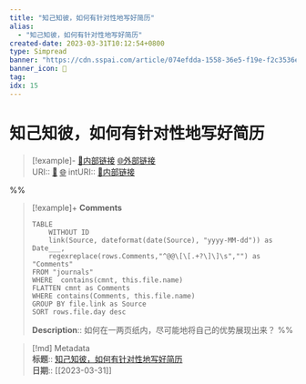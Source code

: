 ```yaml
---
title: "知己知彼，如何有针对性地写好简历"
alias: 
  - "知己知彼，如何有针对性地写好简历"
created-date: 2023-03-31T10:12:54+0800
type: Simpread
banner: "https://cdn.sspai.com/article/074efdda-1558-36e5-f19e-f2c3536ee3d4.jpg "
banner_icon: 🔖
tag: 
idx: 15
---
```


# 知己知彼，如何有针对性地写好简历

> [!example]- [🧷内部链接](<http://localhost:7026/unread/15>) [🌐外部链接](<https://sspai.com/post/56510>)    
> URI:: [🧷](<http://localhost:7026/unread/15>) [🌐](<https://sspai.com/post/56510>) 
> intURI:: [🧷内部链接](<http://localhost:7026/reading/15>)

%%
> [!example]+ **Comments**  
> ```dataview
> TABLE 
>     WITHOUT ID
>     link(Source, dateformat(date(Source), "yyyy-MM-dd")) as Date___, 
>     regexreplace(rows.Comments,"^@@\[\[.+?\]\]\s","") as "Comments"
> FROM "journals"
> WHERE  contains(cmnt, this.file.name)
> FLATTEN cmnt as Comments
> WHERE contains(Comments, this.file.name)
> GROUP BY file.link as Source
> SORT rows.file.day desc
> ```
>  **Description**:: 如何在一两页纸内，尽可能地将自己的优势展现出来？
%%

> [!md] Metadata  
> **标题**:: [知己知彼，如何有针对性地写好简历](https://sspai.com/post/56510)  
> **日期**:: [[2023-03-31]]  
